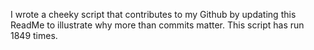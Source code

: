 I wrote a cheeky script that contributes to my Github by updating this ReadMe to illustrate why more than commits matter. This script has run 1849 times.